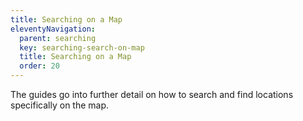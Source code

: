 ```yaml
---
title: Searching on a Map
eleventyNavigation:
  parent: searching
  key: searching-search-on-map
  title: Searching on a Map
  order: 20
---
```


The guides go into further detail on how to search and find locations specifically on the map.
